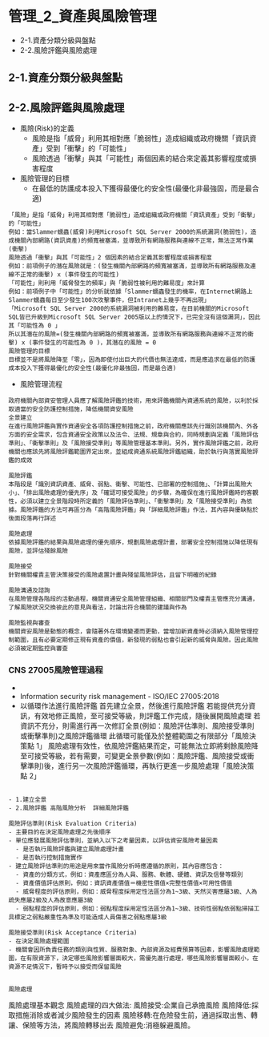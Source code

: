 # 管理_2_資產與風險管理

- 2-1.資產分類分級與盤點
- 2-2.風險評鑑與風險處理

## 2-1.資產分類分級與盤點


## 2-2.風險評鑑與風險處理

- 風險(Risk)的定義
  - 風險是指「威脅」利用其相對應「脆弱性」造成組織或政府機關「資訊資產」受到「衝擊」的「可能性」
  - 風險透過「衝擊」與其「可能性」兩個因素的結合來定義其影響程度或損害程度
- 風險管理的目標
  - 在最低的防護成本投入下獲得最優化的安全性(最優化非最強固，而是最合適)
```
「風險」是指「威脅」利用其相對應「脆弱性」造成組織或政府機關「資訊資產」受到「衝擊」的「可能性」
例如：當Slammer蠕蟲(威脅)利用Microsoft SQL Server 2000的系統漏洞(脆弱性)，造成機關內部網路(資訊資產)的頻寬被塞滿，並導致所有網路服務與連線不正常，無法正常作業(衝擊)
風險透過「衝擊」與其「可能性」2 個因素的結合定義其影響程度或損害程度
例如：前項例子的潛在風險就是：(發生機關內部網路的頻寬被塞滿，並導致所有網路服務及連線不正常的衝擊) x (事件發生的可能性)
「可能性」則利用「威脅發生的頻率」與「脆弱性被利用的難易度」來計算
例如：前項例子中「可能性」的分析就依據「Slammer蠕蟲發生的機率，在Internet網路上Slammer蠕蟲每日至少發生100次攻擊事件，但Intranet上幾乎不再出現」
「Microsoft SQL Server 2000的系統漏洞被利用的難易度，在目前機關的Microsoft SQL皆已升級到Microsoft SQL Server 2005版以上的情況下，已完全沒有這個漏洞」，因此其「可能性為 0 」
所以其潛在的風險=(發生機關內部網路的頻寬被塞滿，並導致所有網路服務與連線不正常的衝擊) x (事件發生的可能性為 0 )，其潛在的風險 = 0
風險管理的目標
目標並不是將風險降至「零」，因為即使付出巨大的代價也無法達成，而是應追求在最低的防護成本投入下獲得最優化的安全性(最優化非最強固，而是最合適)
```
- 風險管理流程
```
政府機關內部資安管理人員應了解風險評鑑的技術，用來評鑑機關內資通系統的風險，以利於採取適當的安全防護控制措施，降低機關資安風險
全景建立
在進行風險評鑑與實作資通安全各項防護控制措施之前，政府機關應該先行識別該機關內、外各方面的安全需求，包含資通安全政策以及法令、法規、規章與合約，同時規劃與定義「風險評估準則」、「衝擊準則」及「風險接受準則」等風險管理基本準則。另外，實作風險評鑑之前，政府機關也應該先將風險評鑑範圍界定出來，並組成資通系統風險評鑑組織，助於執行與落實風險評鑑的成效

風險評鑑
本階段是「識別資訊資產、威脅、弱點、衝擊、可能性、已部署的控制措施」、「計算出風險大小」、「排出風險處理的優先序」及「確認可接受風險」的步驟，為確保在進行風險評鑑時的客觀性，必須以建立全景階段時所定義的「風險評估準則」、「衝擊準則」及「風險接受準則」為依據。風險評鑑的方法可再區分為「高階風險評鑑」與「詳細風險評鑑」作法，其內容與優缺點於後面段落再行詳述

風險處理
依據風險評鑑的結果與風險處理的優先順序，規劃風險處理計畫，部署安全控制措施以降低現有風險，並評估殘餘風險

風險接受
針對機關權責主管決策接受的風險處置計畫與殘留風險評估，且留下明確的紀錄

風險溝通及諮詢
在風險管理各階段的活動過程，機關資通安全風險管理組織、相關部門及權責主管應充分溝通，了解風險狀況交換彼此的意見與看法，討論出符合機關的建議與作為

風險監視與審查
機關資安風險是動態的概念，會隨著外在環境變遷而更動，當增加新資產時必須納入風險管理控制範圍，且有必要定期修正現有資產的價值，新發現的弱點也會引起新的威脅與風險。因此風險必須被定期監控與審查

```
### CNS 27005風險管理過程 
- 
- Information security risk management - ISO/IEC 27005:2018
- 以循環作法進行風險評鑑
首先建立全景，然後進行風險評鑑
若能提供充分資訊，有效地修正風險，至可接受等級，則評鑑工作完成，隨後展開風險處理
若資訊不充分，則需進行再一次修訂全景(例如：風險評估準則、風險接受準則或衝擊準則)之風險評鑑循環
此循環可能僅及於整體範圍之有限部分「風險決策點 1」
風險處理有效性，依風險評鑑結果而定，可能無法立即將剩餘風險降至可接受等級，若有需要，可變更全景參數(例如：風險評鑑、風險接受或衝擊準則)後，進行另一次風險評鑑循環，再執行更進一步風險處理「風險決策點 2」
```

- 1.建立全景
- 2.風險評鑑 高階風險分析  詳細風險評鑑

風險評估準則(Risk Evaluation Criteria)
- 主要目的在決定風險處理之先後順序
- 單位應發展風險評估準則，並納入以下之考量因素，以評估資安風險考量因素
  - 是否執行風險評鑑與建立風險處理計畫
  - 是否執行控制措施實作
- 建立風險評估準則的用途是用來當作風險分析時應遵循的原則，其內容應包含：
  - 資產的分類方式，例如：資產應區分為人員、服務、軟體、硬體、資訊及信譽等類別
  - 資產價值評估原則，例如：資訊資產價值＝機密性價值×完整性價值×可用性價值
  - 威脅程度的評估原則，例如：威脅程度採用定性法區分為1~3級、天然災害應屬3級、人為疏失應屬2級及人為故意應屬3級
  - 弱點程度的評估原則，例如：弱點程度採用定性法區分為1~3級、技術性弱點依弱點掃描工具標定之弱點嚴重性為準及可能造成人員傷害之弱點應屬3級

風險接受準則(Risk Acceptance Criteria)
- 在決定風險處理範圍
- 機關會因所負責任務的類別與性質、服務對象、內部資源及經費預算等因素，影響風險處理範圍，在有限資源下，決定哪些風險影響層面較大，需優先進行處理，哪些風險影響層面較小，在資源不足情況下，暫時予以接受而保留風險


風險處理
```
風險處理基本觀念
風險處理的四大做法:
風險接受:企業自己承擔風險
風險降低:採取措施消除或者減少風險發生的因素
風險移轉:在危險發生前，通過採取出售、轉讓、保險等方法，將風險轉移出去
風險避免:消極躲避風險。

